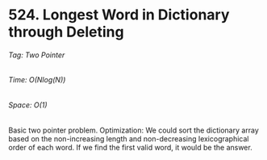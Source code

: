 # 524. Longest Word in Dictionary through Deleting
###### Tag: Two Pointer

###### Time: O(Nlog(N))
###### Space: O(1) 

Basic two pointer problem. Optimization: We could sort the dictionary array based on the non-increasing length and non-decreasing lexicographical order of each word. If we find the first valid word, it would be the answer. 
